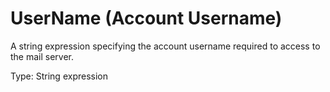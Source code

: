 # UserName (Account Username)

A string expression specifying the account username required to access to the mail server.

Type: String expression
